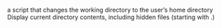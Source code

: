 a script that changes the working directory to the user’s home directory
Display current directory contents, including hidden files (starting with .)

